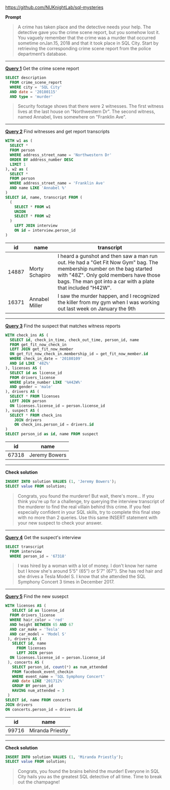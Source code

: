 https://github.com/NUKnightLab/sql-mysteries

**Prompt**

> A crime has taken place and the detective needs your help. The detective gave you the crime scene report, but you somehow lost it. You vaguely remember that the crime was a ​murder​ that occurred sometime on ​Jan.15, 2018​ and that it took place in ​SQL City​. Start by retrieving the corresponding crime scene report from the police department’s database.

---

[**Query 1**](/sql-mysteries/sql.sql#L7-L11) Get the crime scene report

```sql
SELECT description
  FROM crime_scene_report
  WHERE city = 'SQL City'
  AND date = '20180115'
  AND type = 'murder'
```

> Security footage shows that there were 2 witnesses. The first witness lives at the last house on "Northwestern Dr". The second witness, named Annabel, lives somewhere on "Franklin Ave".

---

[**Query 2**](/sql-mysteries/sql.sql#L15-L35) Find witnesses and get report transcripts

```sql
WITH w1 as (
  SELECT *
  FROM person
  WHERE address_street_name = 'Northwestern Dr'
  ORDER BY address_number DESC
  LIMIT 1
), w2 as (
  SELECT *
  FROM person
  WHERE address_street_name = 'Franklin Ave'
  AND name LIKE 'Annabel %'
)
SELECT id, name, transcript FROM (
  (
    SELECT * FROM w1
    UNION
    SELECT * FROM w2
  )
    LEFT JOIN interview
    ON id = interview.person_id
)
```

| id  | name | transcript |
| --- | ---- | ---------- |
| 14887 | Morty Schapiro | I heard a gunshot and then saw a man run out. He had a "Get Fit Now Gym" bag. The membership number on the bag started with "48Z". Only gold members have those bags. The man got into a car with a plate that included "H42W". |
| 16371 | Annabel Miller | I saw the murder happen, and I recognized the killer from my gym when I was working out last week on January the 9th |

---

[**Query 3**](/sql-mysteries/sql.sql#L40-L61) Find the suspect that matches witness reports

```sql
WITH check_ins AS (
  SELECT id, check_in_time, check_out_time, person_id, name
  FROM get_fit_now_check_in
  LEFT JOIN get_fit_now_member
  ON get_fit_now_check_in.membership_id = get_fit_now_member.id
  WHERE check_in_date = '20180109'
  AND id LIKE '48Z%'
), licenses AS (
  SELECT id as license_id
  FROM drivers_license
  WHERE plate_number LIKE '%H42W%'
  AND gender = 'male'
), drivers AS (
  SELECT * FROM licenses
  LEFT JOIN person
  ON licenses.license_id = person.license_id
), suspect AS (
  SELECT * FROM check_ins
    JOIN drivers
    ON check_ins.person_id = drivers.id
)
SELECT person_id as id, name FROM suspect
```

| id    | name          |
| ----- | ------------- |
| 67318 | Jeremy Bowers |

---

**Check solution**

```sql
INSERT INTO solution VALUES (1, 'Jeremy Bowers');   
SELECT value FROM solution;
```

> Congrats, you found the murderer! But wait, there's more... If you think you're up for a challenge, try querying the interview transcript of the murderer to find the real villain behind this crime. If you feel especially confident in your SQL skills, try to complete this final step with no more than 2 queries. Use this same INSERT statement with your new suspect to check your answer.

---

[**Query 4**](/sql-mysteries/sql.sql#L70-L72) Get the suspect's interview

```sql
SELECT transcript
  FROM interview
  WHERE person_id = '67318'
```

> I was hired by a woman with a lot of money. I don't know her name but I know she's around 5'5" (65") or 5'7" (67"). She has red hair and she drives a Tesla Model S. I know that she attended the SQL Symphony Concert 3 times in December 2017.

---

[**Query 5**](/sql-mysteries/sql.sql#L76-L98) Find the new susepct

```sql
WITH licenses AS (
   SELECT id as license_id
  FROM drivers_license
  WHERE hair_color = 'red'
  AND height BETWEEN 65 AND 67
  AND car_make = 'Tesla'
  AND car_model = 'Model S'
 ), drivers AS (
   SELECT id, name
     FROM licenses
     LEFT JOIN person
  ON licenses.license_id = person.license_id
 ), concerts AS (
   SELECT person_id, count(*) as num_attended 
   FROM facebook_event_checkin 
   WHERE event_name = 'SQL Symphony Concert'
   AND date LIKE '201712%'
   GROUP BY person_id
   HAVING num_attended = 3
 )
SELECT id, name FROM concerts
JOIN drivers
ON concerts.person_id = drivers.id
```

| id    | name             |
| ----- | ---------------- |
| 99716 | Miranda Priestly |

---

**Check solution**

```sql
INSERT INTO solution VALUES (1, 'Miranda Priestly');   
SELECT value FROM solution;
```

> Congrats, you found the brains behind the murder! Everyone in SQL City hails you as the greatest SQL detective of all time. Time to break out the champagne!